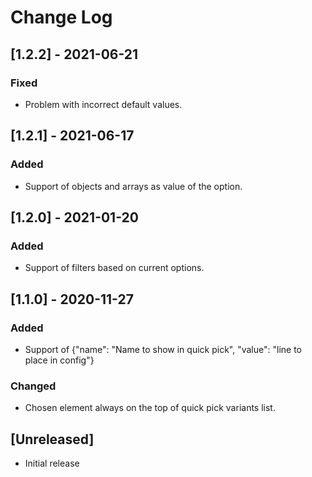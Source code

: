 # Change Log

## [1.2.2] - 2021-06-21

### Fixed
- Problem with incorrect default values.

## [1.2.1] - 2021-06-17

### Added
- Support of objects and arrays as value of the option.

## [1.2.0] - 2021-01-20
### Added
- Support of filters based on current options.
## [1.1.0] - 2020-11-27
### Added
- Support of {"name": "Name to show in quick pick", "value": "line to place in config"}

### Changed
- Chosen element always on the top of quick pick variants list.

## [Unreleased]

- Initial release